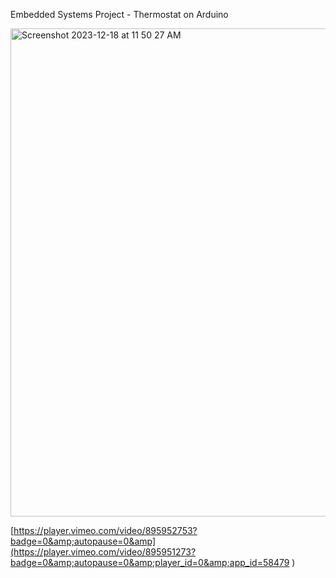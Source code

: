 Embedded Systems Project - Thermostat on Arduino


<img width="781" alt="Screenshot 2023-12-18 at 11 50 27 AM" src="https://github.com/mjsipes/ee109Project/assets/112009393/f635e6a8-693e-4a29-98db-73f3ddf6dc0f">

[https://player.vimeo.com/video/895952753?badge=0&amp;autopause=0&amp](https://player.vimeo.com/video/895951273?badge=0&amp;autopause=0&amp;player_id=0&amp;app_id=58479
)
